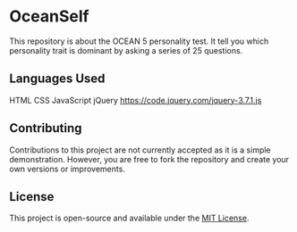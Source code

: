 # OceanSelf
This repository is about the OCEAN 5 personality test. It tell you which personality trait is dominant by asking a series of 25 questions.

## Languages Used
HTML
CSS
JavaScript
jQuery   https://code.jquery.com/jquery-3.7.1.js
## Contributing

Contributions to this project are not currently accepted as it is a simple demonstration. However, you are free to fork the repository and create your own versions or improvements.

## License

This project is open-source and available under the [MIT License](LICENSE).
